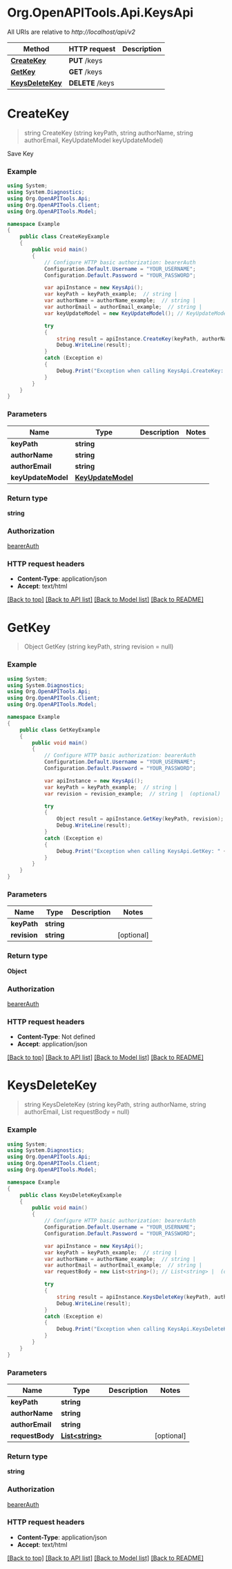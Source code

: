 # Org.OpenAPITools.Api.KeysApi

All URIs are relative to *http://localhost/api/v2*

Method | HTTP request | Description
------------- | ------------- | -------------
[**CreateKey**](KeysApi.md#createkey) | **PUT** /keys | 
[**GetKey**](KeysApi.md#getkey) | **GET** /keys | 
[**KeysDeleteKey**](KeysApi.md#keysdeletekey) | **DELETE** /keys | 


<a name="createkey"></a>
# **CreateKey**
> string CreateKey (string keyPath, string authorName, string authorEmail, KeyUpdateModel keyUpdateModel)



Save Key

### Example
```csharp
using System;
using System.Diagnostics;
using Org.OpenAPITools.Api;
using Org.OpenAPITools.Client;
using Org.OpenAPITools.Model;

namespace Example
{
    public class CreateKeyExample
    {
        public void main()
        {
            // Configure HTTP basic authorization: bearerAuth
            Configuration.Default.Username = "YOUR_USERNAME";
            Configuration.Default.Password = "YOUR_PASSWORD";

            var apiInstance = new KeysApi();
            var keyPath = keyPath_example;  // string | 
            var authorName = authorName_example;  // string | 
            var authorEmail = authorEmail_example;  // string | 
            var keyUpdateModel = new KeyUpdateModel(); // KeyUpdateModel | 

            try
            {
                string result = apiInstance.CreateKey(keyPath, authorName, authorEmail, keyUpdateModel);
                Debug.WriteLine(result);
            }
            catch (Exception e)
            {
                Debug.Print("Exception when calling KeysApi.CreateKey: " + e.Message );
            }
        }
    }
}
```

### Parameters

Name | Type | Description  | Notes
------------- | ------------- | ------------- | -------------
 **keyPath** | **string**|  | 
 **authorName** | **string**|  | 
 **authorEmail** | **string**|  | 
 **keyUpdateModel** | [**KeyUpdateModel**](KeyUpdateModel.md)|  | 

### Return type

**string**

### Authorization

[bearerAuth](../README.md#bearerAuth)

### HTTP request headers

 - **Content-Type**: application/json
 - **Accept**: text/html

[[Back to top]](#) [[Back to API list]](../README.md#documentation-for-api-endpoints) [[Back to Model list]](../README.md#documentation-for-models) [[Back to README]](../README.md)

<a name="getkey"></a>
# **GetKey**
> Object GetKey (string keyPath, string revision = null)



### Example
```csharp
using System;
using System.Diagnostics;
using Org.OpenAPITools.Api;
using Org.OpenAPITools.Client;
using Org.OpenAPITools.Model;

namespace Example
{
    public class GetKeyExample
    {
        public void main()
        {
            // Configure HTTP basic authorization: bearerAuth
            Configuration.Default.Username = "YOUR_USERNAME";
            Configuration.Default.Password = "YOUR_PASSWORD";

            var apiInstance = new KeysApi();
            var keyPath = keyPath_example;  // string | 
            var revision = revision_example;  // string |  (optional) 

            try
            {
                Object result = apiInstance.GetKey(keyPath, revision);
                Debug.WriteLine(result);
            }
            catch (Exception e)
            {
                Debug.Print("Exception when calling KeysApi.GetKey: " + e.Message );
            }
        }
    }
}
```

### Parameters

Name | Type | Description  | Notes
------------- | ------------- | ------------- | -------------
 **keyPath** | **string**|  | 
 **revision** | **string**|  | [optional] 

### Return type

**Object**

### Authorization

[bearerAuth](../README.md#bearerAuth)

### HTTP request headers

 - **Content-Type**: Not defined
 - **Accept**: application/json

[[Back to top]](#) [[Back to API list]](../README.md#documentation-for-api-endpoints) [[Back to Model list]](../README.md#documentation-for-models) [[Back to README]](../README.md)

<a name="keysdeletekey"></a>
# **KeysDeleteKey**
> string KeysDeleteKey (string keyPath, string authorName, string authorEmail, List<string> requestBody = null)



### Example
```csharp
using System;
using System.Diagnostics;
using Org.OpenAPITools.Api;
using Org.OpenAPITools.Client;
using Org.OpenAPITools.Model;

namespace Example
{
    public class KeysDeleteKeyExample
    {
        public void main()
        {
            // Configure HTTP basic authorization: bearerAuth
            Configuration.Default.Username = "YOUR_USERNAME";
            Configuration.Default.Password = "YOUR_PASSWORD";

            var apiInstance = new KeysApi();
            var keyPath = keyPath_example;  // string | 
            var authorName = authorName_example;  // string | 
            var authorEmail = authorEmail_example;  // string | 
            var requestBody = new List<string>(); // List<string> |  (optional) 

            try
            {
                string result = apiInstance.KeysDeleteKey(keyPath, authorName, authorEmail, requestBody);
                Debug.WriteLine(result);
            }
            catch (Exception e)
            {
                Debug.Print("Exception when calling KeysApi.KeysDeleteKey: " + e.Message );
            }
        }
    }
}
```

### Parameters

Name | Type | Description  | Notes
------------- | ------------- | ------------- | -------------
 **keyPath** | **string**|  | 
 **authorName** | **string**|  | 
 **authorEmail** | **string**|  | 
 **requestBody** | [**List&lt;string&gt;**](List.md)|  | [optional] 

### Return type

**string**

### Authorization

[bearerAuth](../README.md#bearerAuth)

### HTTP request headers

 - **Content-Type**: application/json
 - **Accept**: text/html

[[Back to top]](#) [[Back to API list]](../README.md#documentation-for-api-endpoints) [[Back to Model list]](../README.md#documentation-for-models) [[Back to README]](../README.md)

